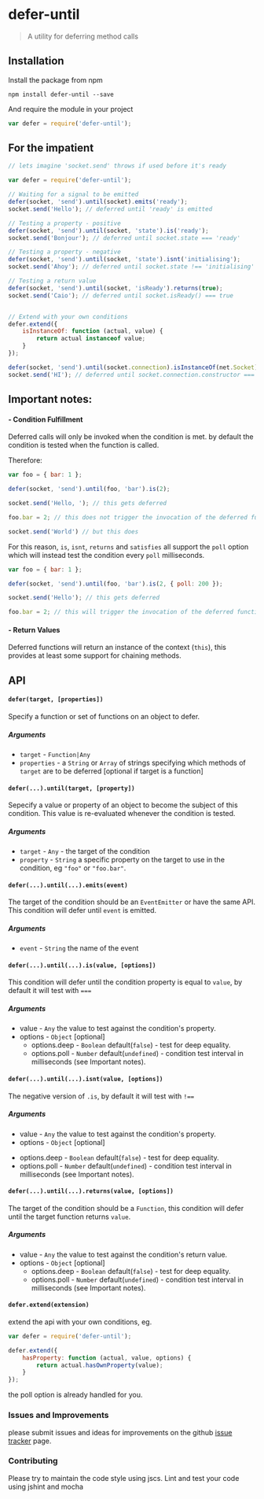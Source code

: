 # defer-until

> A utility for deferring method calls

## Installation
Install the package from npm
```
npm install defer-until --save
```

And require the module in your project
```javascript
var defer = require('defer-until');
```

## For the impatient
```javascript
// lets imagine 'socket.send' throws if used before it's ready

var defer = require('defer-until');

// Waiting for a signal to be emitted
defer(socket, 'send').until(socket).emits('ready');
socket.send('Hello'); // deferred until 'ready' is emitted

// Testing a property - positive
defer(socket, 'send').until(socket, 'state').is('ready');
socket.send('Bonjour'); // deferred until socket.state === 'ready'

// Testing a property - negative
defer(socket, 'send').until(socket, 'state').isnt('initialising');
socket.send('Ahoy'); // deferred until socket.state !== 'initialising'

// Testing a return value
defer(socket, 'send').until(socket, 'isReady').returns(true);
socket.send('Caio'); // deferred until socket.isReady() === true


// Extend with your own conditions
defer.extend({
    isInstanceOf: function (actual, value) {
        return actual instanceof value;
    }
});

defer(socket, 'send').until(socket.connection).isInstanceOf(net.Socket);
socket.send('HI'); // deferred until socket.connection.constructor === net.Socket

```
## Important notes:

#### - Condition Fulfillment

Deferred calls will only be invoked when the condition is met. by default the condition is tested when the function is called.

Therefore:

```javascript
var foo = { bar: 1 };

defer(socket, 'send').until(foo, 'bar').is(2);

socket.send('Hello, '); // this gets deferred

foo.bar = 2; // this does not trigger the invocation of the deferred functions

socket.send('World') // but this does

```

For this reason, `is`, `isnt`, `returns` and `satisfies` all support the `poll` option which will instead test the condition every `poll` milliseconds.

```javascript
var foo = { bar: 1 };

defer(socket, 'send').until(foo, 'bar').is(2, { poll: 200 });

socket.send('Hello'); // this gets deferred

foo.bar = 2; // this will trigger the invocation of the deferred functions
```


#### - Return Values

Deferred functions will return an instance of the context (`this`), this provides at least some support for chaining methods.

## API

#### `defer(target, [properties])`

Specify a function or set of functions on an object to defer.

##### Arguments
- `target` - `Function|Any`
- `properties` - a `String` or `Array` of strings specifying which methods of `target` are to be deferred [optional if target is a function]

#### `defer(...).until(target, [property])`

Sepecify a value or property of an object to become the subject of this condition. This value is re-evaluated whenever the condition is tested.

##### Arguments
- `target` - `Any` - the target of the condition
- `property` - `String` a specific property on the target to use in the condition, eg `"foo"` or `"foo.bar"`.

#### `defer(...).until(...).emits(event)`

The target of the condition should be an `EventEmitter` or have the same API. This condition will defer until `event` is emitted.

##### Arguments
- `event` - `String` the name of the event


#### `defer(...).until(...).is(value, [options])`
This condition will defer until the condition property is equal to `value`, by default it will test with `===`

##### Arguments
- value - `Any` the value to test against the condition's property.
- options - `Object` [optional]
  * options.deep - `Boolean` default(`false`) - test for deep equality.
  * options.poll - `Number` default(`undefined`) - condition test interval in milliseconds (see Important notes).

#### `defer(...).until(...).isnt(value, [options])`
The negative version of `.is`, by default it will test with `!==`

##### Arguments
- value - `Any` the value to test against the condition's property.
- options - `Object` [optional]
* options.deep - `Boolean` default(`false`) - test for deep equality.
* options.poll - `Number` default(`undefined`) - condition test interval in milliseconds (see Important notes).

#### `defer(...).until(...).returns(value, [options])`
The target of the condition should be a `Function`, this condition will defer until the target function returns `value`.

##### Arguments
- value - `Any` the value to test against the condition's return value.
- options - `Object` [optional]
  * options.deep - `Boolean` default(`false`) - test for deep equality.
  * options.poll - `Number` default(`undefined`) - condition test interval in milliseconds (see Important notes).


#### `defer.extend(extension)`

extend the api with your own conditions, eg.

```javascript
var defer = require('defer-until');

defer.extend({
    hasProperty: function (actual, value, options) {
        return actual.hasOwnProperty(value);
    }
});
```
the poll option is already handled for you.

### Issues and Improvements
please submit issues and ideas for improvements on the github [issue tracker](https://github.com/StickyCube/defer-until/issues) page.

### Contributing
Please try to maintain the code style using jscs.
Lint and test your code using jshint and mocha

